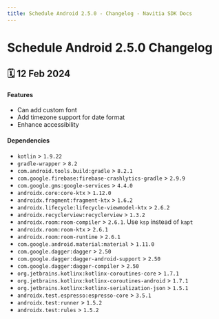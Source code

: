 ```yaml
---
title: Schedule Android 2.5.0 - Changelog - Navitia SDK Docs
---
```


# Schedule Android 2.5.0 Changelog

<h2>🗓 12 Feb 2024</h2>

#### Features
- Can add custom font
- Add timezone support for date format
- Enhance accessibility

#### Dependencies
- `kotlin` > `1.9.22`
- `gradle-wrapper` > `8.2`
- `com.android.tools.build:gradle` > `8.2.1`
- `com.google.firebase:firebase-crashlytics-gradle` > `2.9.9`
- `com.google.gms:google-services` > `4.4.0`
- `androidx.core:core-ktx` > `1.12.0`
- `androidx.fragment:fragment-ktx` > `1.6.2`
- `androidx.lifecycle:lifecycle-viewmodel-ktx` > `2.6.2`
- `androidx.recyclerview:recyclerview` > `1.3.2`
- `androidx.room:room-compiler` > `2.6.1`. Use `ksp` instead of `kapt`
- `androidx.room:room-ktx` > `2.6.1`
- `androidx.room:room-runtime` > `2.6.1`
- `com.google.android.material:material` > `1.11.0`
- `com.google.dagger:dagger` > `2.50`
- `com.google.dagger:dagger-android-support` > `2.50`
- `com.google.dagger:dagger-compiler` > `2.50`
- `org.jetbrains.kotlinx:kotlinx-coroutines-core` > `1.7.1`
- `org.jetbrains.kotlinx:kotlinx-coroutines-android` > `1.7.1`
- `org.jetbrains.kotlinx:kotlinx-serialization-json` > `1.5.1`
- `androidx.test.espresso:espresso-core` > `3.5.1`
- `androidx.test:runner` > `1.5.2`
- `androidx.test:rules` > `1.5.2`
